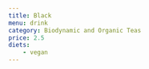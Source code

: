 ```yaml
---
title: Black
menu: drink
category: Biodynamic and Organic Teas
price: 2.5
diets:
    - vegan
---
```

